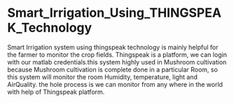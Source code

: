 # Smart_Irrigation_Using_THINGSPEAK_Technology
Smart Irrigation system using thingspeak technology is mainly helpful for the farmer to monitor the crop fields. Thingspeak is a platform, we can login with our matlab credentials.this system highly used in Mushroom cultivation because Mushroom cultivation is complete done in a particular Room, so this system will monitor the room Humidity, temperature, light and AirQuality. the hole process is we can monitor from any where in the world with help of Thingspeak platform.

